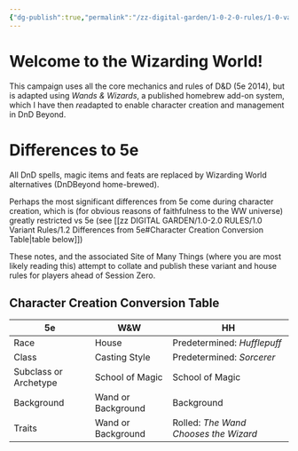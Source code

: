 ```yaml
---
{"dg-publish":true,"permalink":"/zz-digital-garden/1-0-2-0-rules/1-0-variant-rules/1-2-differences-from-5e/"}
---
```


# Welcome to the Wizarding World!
This campaign uses all the core mechanics and rules of D&D (5e 2014), but is adapted using *Wands & Wizards*, a published homebrew add-on system, which I have then *re*adapted to enable character creation and management in DnD Beyond. 

# Differences to 5e
All DnD spells, magic items and feats are replaced by Wizarding World alternatives (DnDBeyond home-brewed). 

Perhaps the most significant differences from 5e come during character creation, which is (for obvious reasons of faithfulness to the WW universe) greatly restricted vs 5e (see [[zz DIGITAL GARDEN/1.0-2.0 RULES/1.0 Variant Rules/1.2 Differences from 5e#Character Creation Conversion Table\|table below]])

These notes, and the associated Site of Many Things (where you are most likely reading this) attempt to collate and publish these variant and house rules for players ahead of Session Zero.

## Character Creation Conversion Table

| 5e                    | W&W                | HH                                    |
| --------------------- | ------------------ | ------------------------------------- |
| Race                  | House              | Predetermined: *Hufflepuff*           |
| Class                 | Casting Style      | Predetermined: *Sorcerer*             |
| Subclass or Archetype | School of Magic    | School of Magic                       |
| Background            | Wand or Background | Background                            |
| Traits                | Wand or Background | Rolled: *The Wand Chooses the Wizard* |
